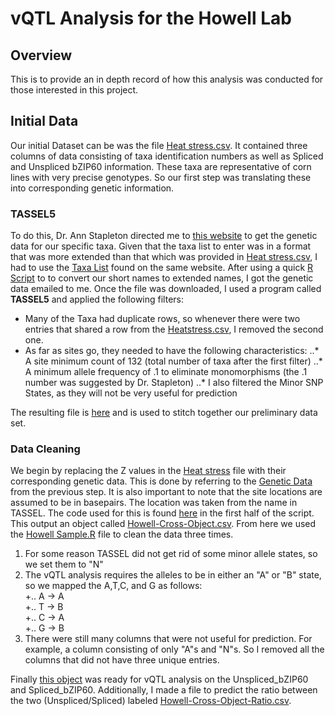 # vQTL Analysis for the Howell Lab
## Overview
This is to provide an in depth record of how this analysis was conducted for those interested in this project.
  
## Initial Data
Our initial Dataset can be was the file [Heat stress.csv](Heat%20stress.csv). 
It contained three columns of data consisting of taxa identification numbers as well as Spliced and Unspliced bZIP60 information.
These taxa are representative of corn lines with very precise genotypes. So our first step was translating these into corresponding genetic information.

### TASSEL5
To do this, Dr. Ann Stapleton directed me to [this website](http://cbsuss05.tc.cornell.edu/hdf5new/query.asp "Genetic Data") to get the genetic data for our specific taxa.
Given that the taxa list to enter was in a format that was more extended than that which was provided in [Heat stress.csv](Heat%20stress.csv), I had to use the [Taxa List](http://cbsuss05.tc.cornell.edu/hdf5new/taxa.asp) found on the same website.
After using a quick [R Script](Full_Zs.R "Converter") to to convert our short names to extended names, I got the genetic data emailed to me.
Once the file was downloaded, I used a program called **TASSEL5** and applied the following filters:
+ Many of the Taxa had duplicate rows, so whenever there were two entries that shared a row from the [Heatstress.csv](Heat%20stress.csv), I removed the second one.
+ As far as sites go, they needed to have the following characteristics:
..* A site minimum count of 132 (total number of taxa after the first filter)
..* A minimum allele frequency of .1 to eliminate monomorphisms (the .1 number was suggested by Dr. Stapleton)
..* I also filtered the Minor SNP States, as they will not be very useful for prediction

The resulting file is [here](Howell_scrubbed_Z_to_SNPs.txt) and is used to stitch together our preliminary data set.

### Data Cleaning
We begin by replacing the Z values in the [Heat stress](Heat%20stress.csv) file with their corresponding genetic data.
This is done by referring to the [Genetic Data](Howell_scrubbed_Z_to_SNPs.txt) from the previous step.
It is also important to note that the site locations are assumed to be in basepairs. The location was taken from the name in TASSEL.
The code used for this is found [here](HowellvQTL.R) in the first half of the script. This output an object called [Howell-Cross-Object.csv](Howell-Cross-Object.csv).
From here we used the [Howell Sample.R](Howell%20Sample.R) file to clean the data three times. 
1. For some reason TASSEL did not get rid of some minor allele states, so we set them to "N"
2. The vQTL analysis requires the alleles to be in either an "A" or "B" state, so we mapped the A,T,C, and G as follows:  
+.. A -> A  
+.. T -> B  
+.. C -> A  
+.. G -> B  
3. There were still many columns that were not useful for prediction. For example, a column consisting of only "A"s and "N"s. So I removed all the columns that did not have three unique entries.

Finally [this object](Howell-Cross-ObjectC3.csv "Howell-Cross-ObjectC3") was ready for vQTL analysis on the Unspliced_bZIP60 and Spliced_bZIP60.
Additionally, I made a file to predict the ratio between the two (Unspliced/Spliced) labeled [Howell-Cross-Object-Ratio.csv](Howell-Cross-Object-Ratio.csv "Ratio Object").

